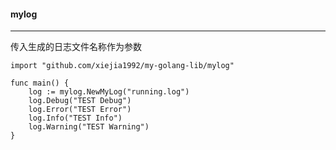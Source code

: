 #### mylog
***

传入生成的日志文件名称作为参数

```
import "github.com/xiejia1992/my-golang-lib/mylog"

func main() {
	log := mylog.NewMyLog("running.log")
	log.Debug("TEST Debug")
	log.Error("TEST Error")
	log.Info("TEST Info")
	log.Warning("TEST Warning")
}
```